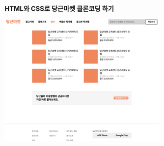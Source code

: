 ## HTML와 CSS로 당근마켓 클론코딩 하기
<img src=https://github.com/JoonHoSeong/OZ_Backend_School/blob/main/HTML%2BCSS/mini_project/carrot_store_clone_coding/src/image/screenshot.png alt='screenshot'>
